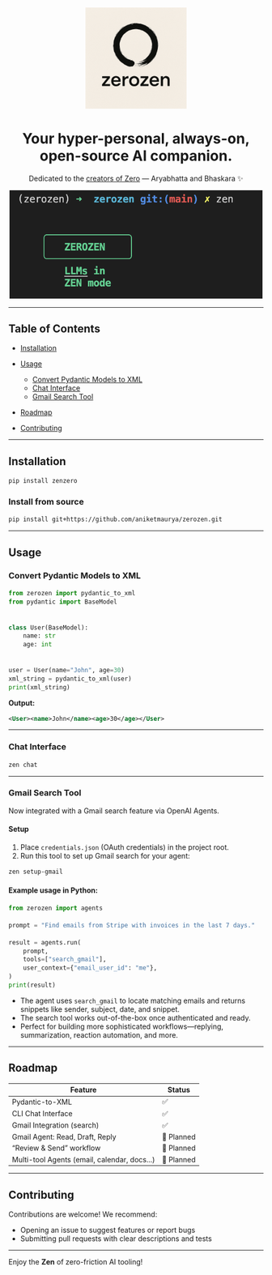 <center>

<div align="center">

<img src="/assets/zerozen-min.png" alt="zerozen" width="200" />

<br>

# Your hyper-personal, always-on, open-source AI companion.

Dedicated to the [creators of Zero](https://www.open.ac.uk/blogs/MathEd/index.php/2022/08/25/the-men-who-invented-zero/) — Aryabhatta and Bhaskara ✨

<img src="/assets/cli.png" alt="zerozen CLI" width="500" />

</div>

</center>

______________________________________________________________________

## Table of Contents

- [Installation](#installation)

- [Usage](#usage)

  - [Convert Pydantic Models to XML](#convert-pydantic-models-to-xml)
  - [Chat Interface](#chat-interface)
  - [Gmail Search Tool](#gmail-search-tool)

- [Roadmap](#roadmap)

- [Contributing](#contributing)

______________________________________________________________________

## Installation

```bash
pip install zenzero
```

### Install from source

```bash
pip install git+https://github.com/aniketmaurya/zerozen.git
```

______________________________________________________________________

## Usage

### Convert Pydantic Models to XML

```python
from zerozen import pydantic_to_xml
from pydantic import BaseModel


class User(BaseModel):
    name: str
    age: int


user = User(name="John", age=30)
xml_string = pydantic_to_xml(user)
print(xml_string)
```

**Output:**

```xml
<User><name>John</name><age>30</age></User>
```

______________________________________________________________________

### Chat Interface

```bash
zen chat
```

______________________________________________________________________

### Gmail Search Tool

Now integrated with a Gmail search feature via OpenAI Agents.

#### Setup

1. Place `credentials.json` (OAuth credentials) in the project root.
1. Run this tool to set up Gmail search for your agent:

```bash
zen setup-gmail
```

#### Example usage in Python:

```python
from zerozen import agents

prompt = "Find emails from Stripe with invoices in the last 7 days."

result = agents.run(
    prompt,
    tools=["search_gmail"],
    user_context={"email_user_id": "me"},
)
print(result)
```

- The agent uses `search_gmail` to locate matching emails and returns snippets like sender, subject, date, and snippet.
- The search tool works out-of-the-box once authenticated and ready.
- Perfect for building more sophisticated workflows—replying, summarization, reaction automation, and more.

______________________________________________________________________

## Roadmap

| Feature                                      | Status     |
| -------------------------------------------- | ---------- |
| Pydantic-to-XML                              | ✅          |
| CLI Chat Interface                           | ✅          |
| Gmail Integration (search)                   | ✅          |
| Gmail Agent: Read, Draft, Reply              | 🔳 Planned |
| “Review & Send” workflow                     | 🔳 Planned |
| Multi-tool Agents (email, calendar, docs...) | 🔳 Planned |

______________________________________________________________________

## Contributing

Contributions are welcome! We recommend:

- Opening an issue to suggest features or report bugs
- Submitting pull requests with clear descriptions and tests

______________________________________________________________________

Enjoy the **Zen** of zero-friction AI tooling!
